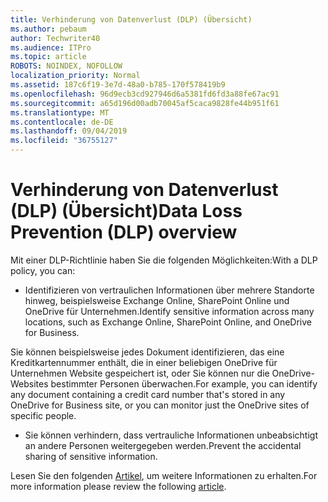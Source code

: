 ```yaml
---
title: Verhinderung von Datenverlust (DLP) (Übersicht)
ms.author: pebaum
author: Techwriter40
ms.audience: ITPro
ms.topic: article
ROBOTS: NOINDEX, NOFOLLOW
localization_priority: Normal
ms.assetid: 187c6f19-3e7d-48a0-b785-170f578419b9
ms.openlocfilehash: 96d9ecb3cd927946d6a5381fd6fd3a88fe67ac91
ms.sourcegitcommit: a65d196d00adb70045af5caca9828fe44b951f61
ms.translationtype: MT
ms.contentlocale: de-DE
ms.lasthandoff: 09/04/2019
ms.locfileid: "36755127"
---
```

# <a name="data-loss-prevention-dlp-overview"></a><span data-ttu-id="162b1-102">Verhinderung von Datenverlust (DLP) (Übersicht)</span><span class="sxs-lookup"><span data-stu-id="162b1-102">Data Loss Prevention (DLP) overview</span></span>

<span data-ttu-id="162b1-103">Mit einer DLP-Richtlinie haben Sie die folgenden Möglichkeiten:</span><span class="sxs-lookup"><span data-stu-id="162b1-103">With a DLP policy, you can:</span></span>

- <span data-ttu-id="162b1-104">Identifizieren von vertraulichen Informationen über mehrere Standorte hinweg, beispielsweise Exchange Online, SharePoint Online und OneDrive für Unternehmen.</span><span class="sxs-lookup"><span data-stu-id="162b1-104">Identify sensitive information across many locations, such as Exchange Online, SharePoint Online, and OneDrive for Business.</span></span>


<span data-ttu-id="162b1-105">Sie können beispielsweise jedes Dokument identifizieren, das eine Kreditkartennummer enthält, die in einer beliebigen OneDrive für Unternehmen Website gespeichert ist, oder Sie können nur die OneDrive-Websites bestimmter Personen überwachen.</span><span class="sxs-lookup"><span data-stu-id="162b1-105">For example, you can identify any document containing a credit card number that's stored in any OneDrive for Business site, or you can monitor just the OneDrive sites of specific people.</span></span>

- <span data-ttu-id="162b1-106">Sie können verhindern, dass vertrauliche Informationen unbeabsichtigt an andere Personen weitergegeben werden.</span><span class="sxs-lookup"><span data-stu-id="162b1-106">Prevent the accidental sharing of sensitive information.</span></span>


<span data-ttu-id="162b1-107">Lesen Sie den folgenden [Artikel](https://docs.microsoft.com/office365/securitycompliance/data-loss-prevention-policies), um weitere Informationen zu erhalten.</span><span class="sxs-lookup"><span data-stu-id="162b1-107">For more information please review the following [article](https://docs.microsoft.com/office365/securitycompliance/data-loss-prevention-policies).</span></span>

